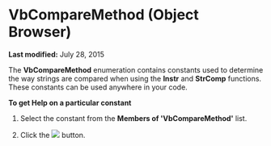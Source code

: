 
# VbCompareMethod (Object Browser)

 **Last modified:** July 28, 2015

The  **VbCompareMethod** enumeration contains constants used to determine the way strings are compared when using the **Instr** and **StrComp** functions. These constants can be used anywhere in your code.

 **To get Help on a particular constant**



1. Select the constant from the  **Members of 'VbCompareMethod'** list.
    
2. Click the 
![](../images/but_help_ZA01201583.gif) button.
    

